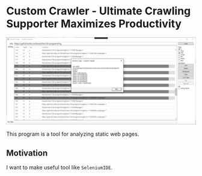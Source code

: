 # Custom Crawler - Ultimate Crawling Supporter Maximizes Productivity

![](Images/cc-1.PNG)

This program is a tool for analyzing static web pages.

## Motivation

I want to make useful tool like `SeleniumIDE`.